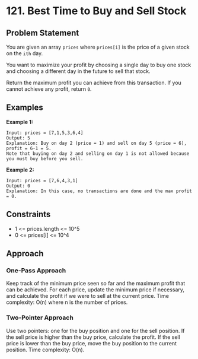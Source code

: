 # 121. Best Time to Buy and Sell Stock

## Problem Statement
You are given an array `prices` where `prices[i]` is the price of a given stock on the `ith` day.

You want to maximize your profit by choosing a single day to buy one stock and choosing a different day in the future to sell that stock.

Return the maximum profit you can achieve from this transaction. If you cannot achieve any profit, return `0`.

## Examples

**Example 1:**
```
Input: prices = [7,1,5,3,6,4]
Output: 5
Explanation: Buy on day 2 (price = 1) and sell on day 5 (price = 6), profit = 6-1 = 5.
Note that buying on day 2 and selling on day 1 is not allowed because you must buy before you sell.
```

**Example 2:**
```
Input: prices = [7,6,4,3,1]
Output: 0
Explanation: In this case, no transactions are done and the max profit = 0.
```

## Constraints
- 1 <= prices.length <= 10^5
- 0 <= prices[i] <= 10^4

## Approach

### One-Pass Approach
Keep track of the minimum price seen so far and the maximum profit that can be achieved. For each price, update the minimum price if necessary, and calculate the profit if we were to sell at the current price. Time complexity: O(n) where n is the number of prices.

### Two-Pointer Approach
Use two pointers: one for the buy position and one for the sell position. If the sell price is higher than the buy price, calculate the profit. If the sell price is lower than the buy price, move the buy position to the current position. Time complexity: O(n).